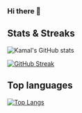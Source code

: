 ### Hi there 👋

## Stats & Streaks

![Kamal's GitHub stats](https://github-readme-stats.vercel.app/api?username=kamalchafik&theme=vue-dark&show_icons=true&count_private=true) 

[![GitHub Streak](https://streak-stats.demolab.com?user=kamalchafik&theme=vue-dark&count_private=true)](https://git.io/streak-stats)

## Top languages

[![Top Langs](https://github-readme-stats.vercel.app/api/top-langs/?username=kamalchafik&theme=vue-dark)](https://github.com/anuraghazra/github-readme-stats)
